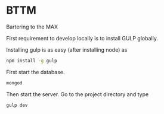# BTTM

Bartering to the MAX

First requirement to develop locally is to install GULP globally.

Installing gulp is as easy (after installing node) as
```Bash
npm install -g gulp
```
First start the database.

```Bash
mongod
```


Then start the server. Go to the project directory and type

```Bash
gulp dev
```
